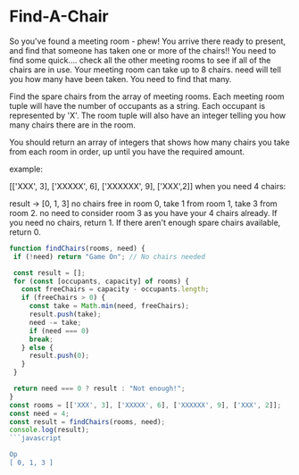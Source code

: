 # Find-A-Chair

So you've found a meeting room - phew! You arrive there ready to present, and find that someone has taken one or more of the chairs!! You need to find some quick.... check all the other meeting rooms to see if all of the chairs are in use. Your meeting room can take up to 8 chairs. need will tell you how many have been taken. You need to find that many.

Find the spare chairs from the array of meeting rooms. Each meeting room tuple will have the number of occupants as a string. Each occupant is represented by 'X'. The room tuple will also have an integer telling you how many chairs there are in the room.

You should return an array of integers that shows how many chairs you take from each room in order, up until you have the required amount.

example:

[['XXX', 3], ['XXXXX', 6], ['XXXXXX', 9], ['XXX',2]] when you need 4 chairs:

result -> [0, 1, 3] 
no chairs free in room 0, take 1 from room 1, take 3 from room 2. no need to consider room 3 as you have your 4 chairs already.
If you need no chairs, return 1. If there aren't enough spare chairs available, return 0.

>>
 ```javascript
function findChairs(rooms, need) {
  if (!need) return "Game On"; // No chairs needed

  const result = [];
  for (const [occupants, capacity] of rooms) {
    const freeChairs = capacity - occupants.length;
    if (freeChairs > 0) {
      const take = Math.min(need, freeChairs);
      result.push(take);
      need -= take; 
      if (need === 0) 
      break;
    } else {
      result.push(0);
    }
  }

  return need === 0 ? result : "Not enough!"; 
}
const rooms = [['XXX', 3], ['XXXXX', 6], ['XXXXXX', 9], ['XXX', 2]];
const need = 4;
const result = findChairs(rooms, need);
console.log(result); 
 ```javascript

Op
[ 0, 1, 3 ]
